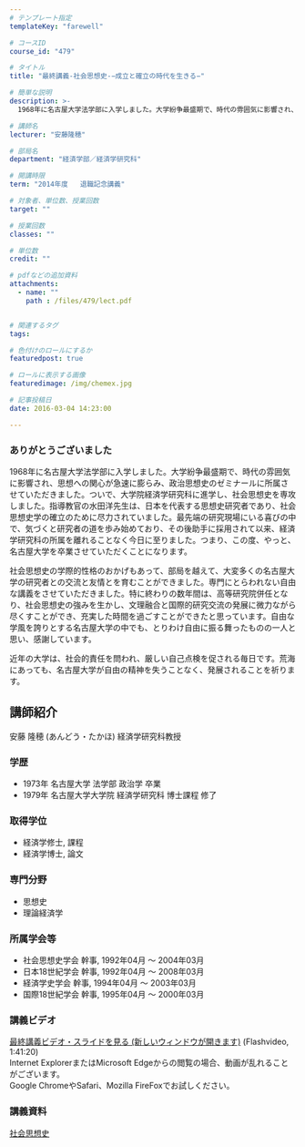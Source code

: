 ```yaml
---
# テンプレート指定
templateKey: "farewell"

# コースID
course_id: "479"

# タイトル
title: "最終講義-社会思想史-−成立と確立の時代を生きる−"

# 簡単な説明
description: >-
  1968年に名古屋大学法学部に入学しました。大学紛争最盛期で、時代の雰囲気に影響され、思想への関心が急速に膨らみ、政治思想史のゼミナールに所属させていただきました。ついで、大学院経済学研究科に進学...

# 講師名
lecturer: "安藤隆穂"

# 部局名
department: "経済学部／経済学研究科"

# 開講時限
term: "2014年度	退職記念講義"

# 対象者、単位数、授業回数
target: ""

# 授業回数
classes: ""

# 単位数
credit: ""

# pdfなどの追加資料
attachments: 
  - name: "" 
    path : /files/479/lect.pdf


# 関連するタグ
tags:

# 色付けのロールにするか
featuredpost: true

# ロールに表示する画像
featuredimage: /img/chemex.jpg

# 記事投稿日
date: 2016-03-04 14:23:00

---
```

### ありがとうございました 

1968年に名古屋大学法学部に入学しました。大学紛争最盛期で、時代の雰囲気に影響され、思想への関心が急速に膨らみ、政治思想史のゼミナールに所属させていただきました。ついで、大学院経済学研究科に進学し、社会思想史を専攻しました。指導教官の水田洋先生は、日本を代表する思想史研究者であり、社会思想史学の確立のために尽力されていました。最先端の研究現場にいる喜びの中で、気づくと研究者の道を歩み始めており、その後助手に採用されて以来、経済学研究科の所属を離れることなく今日に至りました。つまり、この度、やっと、名古屋大学を卒業させていただくことになります。 

社会思想史の学際的性格のおかげもあって、部局を越えて、大変多くの名古屋大学の研究者との交流と友情とを育むことができました。専門にとらわれない自由な講義をさせていただきました。特に終わりの数年間は、高等研究院併任となり、社会思想史の強みを生かし、文理融合と国際的研究交流の発展に微力ながら尽くすことができ、充実した時間を過ごすことができたと思っています。自由な学風を誇りとする名古屋大学の中でも、とりわけ自由に振る舞ったものの一人と思い、感謝しています。 

近年の大学は、社会的責任を問われ、厳しい自己点検を促される毎日です。荒海にあっても、名古屋大学が自由の精神を失うことなく、発展されることを祈ります。
## 講師紹介

安藤 隆穂 (あんどう・たかほ) 経済学研究科教授 

### 学歴

  * 1973年 名古屋大学 法学部 政治学 卒業
  * 1979年 名古屋大学大学院 経済学研究科 博士課程 修了

### 取得学位

  * 経済学修士, 課程 
  * 経済学博士, 論文 

### 専門分野

  * 思想史 
  * 理論経済学 

### 所属学会等

  * 社会思想史学会 幹事, 1992年04月 ～ 2004年03月
  * 日本18世紀学会 幹事, 1992年04月 ～ 2008年03月
  * 経済学史学会 幹事, 1994年04月 ～ 2003年03月
  * 国際18世紀学会 幹事, 1995年04月 ～ 2000年03月
### 講義ビデオ

[最終講義ビデオ・スライドを見る (新しいウィンドウが開きます)](http://nuvideo.media.nagoya-u.ac.jp/embed/b030d3d34c455dbd9268079801358e761b9ec88b) (Flashvideo, 1:41:20)  
Internet ExplorerまたはMicrosoft Edgeからの閲覧の場合、動画が乱れることがございます。  
Google ChromeやSafari、Mozilla FireFoxでお試しください。 

### 講義資料


[社会思想史](/files/479/lect.pdf) 
